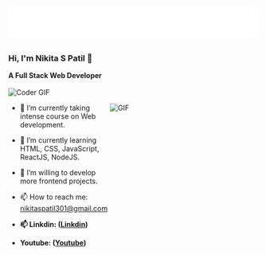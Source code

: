 <h1 align="center">
  <img src="https://raw.githubusercontent.com/martonlederer/martonlederer/master/name.svg" alt="Nikita S Patil" />
</h1>

### Hi, I'm Nikita S Patil 👋

**A Full Stack Web Developer**
<br>
<br>
    <img src="https://media.giphy.com/media/SWoSkN6DxTszqIKEqv/giphy.gif" alt="Coder GIF" width="500">
 </abc>

<img align="right" alt="GIF" height="300px" width="300px" src="./assets/skr-sig.gif" />

- 🔭 I’m currently taking intense course on Web development.
- 🌱 I’m currently learning HTML, CSS, JavaScript, ReactJS, NodeJS.
- 👯 I’m willing to develop more frontend projects.
- 📫 How to reach me: nikitaspatil301@gmail.com
- **📫 Linkdin: ([Linkdin](https://www.linkedin.com/in/nikita-p-125a9a120/))**

- **Youtube: ([Youtube](https://www.youtube.com/channel/UCeKqFJSTvMcMUU4ivVf5LjA))**

<br/>



